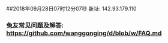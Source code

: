##2018年09月28日07时12分07秒 新址: 142.93.179.110
### 兔友常见问题及解答: https://github.com/wanggonging/d/blob/w/FAQ.md
